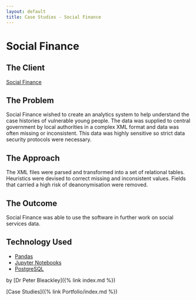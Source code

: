 ```yaml
---
layout: default
title: Case Studies - Social Finance
---
```


# Social Finance

## The Client

[Social Finance](https://www.socialfinance.org.uk/)
## The Problem

Social Finance wished to create an analytics system to help understand the case histories of vulnerable young people. The data was supplied to central government by local authorities in a complex XML format and data was often missing or inconsistent. This data was highly sensitive so strict data security protocols were necessary.

## The Approach

The XML files were parsed and transformed into a set of relational tables. Heuristics were devised to correct missing and inconsistent values. Fields that carried a high risk of deanonymisation were removed.

## The Outcome

Social Finance was able to use the software in further work on social services data.

## Technology Used

* [Pandas](https://pandas.pydata.org/)
* [Jupyter Notebooks](https://jupyter.org/)
* [PostgreSQL](https://www.postgresql.org/)

by [Dr Peter Bleackley]({% link index.md %})

[Case Studies]({% link Portfolio/index.md %})


